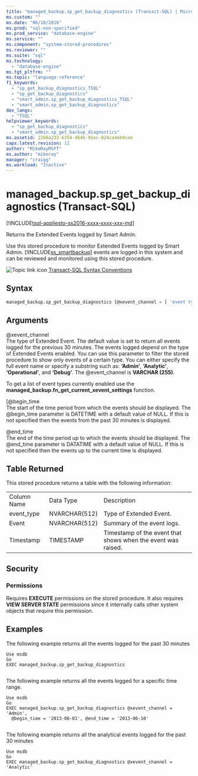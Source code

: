 ```yaml
---
title: "managed_backup.sp_get_backup_diagnostics (Transact-SQL) | Microsoft Docs"
ms.custom: ""
ms.date: "06/10/2016"
ms.prod: "sql-non-specified"
ms.prod_service: "database-engine"
ms.service: ""
ms.component: "system-stored-procedures"
ms.reviewer: ""
ms.suite: "sql"
ms.technology: 
  - "database-engine"
ms.tgt_pltfrm: ""
ms.topic: "language-reference"
f1_keywords: 
  - "sp_get_backup_diagnostics_TSQL"
  - "sp_get_backup_diagnostics"
  - "smart_admin.sp_get_backup_diagnostics_TSQL"
  - "smart_admin.sp_get_backup_diagnostics"
dev_langs: 
  - "TSQL"
helpviewer_keywords: 
  - "sp_get_backup_diagnostics"
  - "smart_admin.sp_get_backup_diagnostics"
ms.assetid: 2266a233-6354-464b-91ec-824ca4eb9ceb
caps.latest.revision: 12
author: "MikeRayMSFT"
ms.author: "mikeray"
manager: "craigg"
ms.workload: "Inactive"
---
```

# managed_backup.sp_get_backup_diagnostics (Transact-SQL)
[!INCLUDE[tsql-appliesto-ss2016-xxxx-xxxx-xxx-md](../../includes/tsql-appliesto-ss2016-xxxx-xxxx-xxx-md.md)]

  Returns the Extended Events logged by Smart Admin.  
  
 Use this stored procedure to monitor Extended Events logged by Smart Admin. [!INCLUDE[ss_smartbackup](../../includes/ss-smartbackup-md.md)] events are logged in this system and can be reviewed  and monitored using this stored procedure.  
  
 ![Topic link icon](../../database-engine/configure-windows/media/topic-link.gif "Topic link icon") [Transact-SQL Syntax Conventions](../../t-sql/language-elements/transact-sql-syntax-conventions-transact-sql.md)  
  
## Syntax  
  
```sql  
managed_backup.sp_get_backup_diagnostics [@xevent_channel = ] 'event type' [, [@begin_time = ] 'time1' ] [, [@end_time = ] 'time2'VARCHAR(255) = 'Xevent',@begin_time DATETIME = NULL,@end_time DATETIME = NULL  
```  
  
##  <a name="Arguments"></a> Arguments  
 @xevent_channel  
 The type of Extended Event. The default value is set to return all events logged for the previous 30 minutes. The events logged depend on the type of Extended Events enabled. You can use this parameter to filter the stored procedure to show only events of a certain type. You can either specify the full event name or specify a substring such as: **‘Admin’**, **‘Analytic’**, **‘Operational’**, and **‘Debug’**. The @event_channel is **VARCHAR (255)**.  
  
 To get a list of event types currently enabled use the **managed_backup.fn_get_current_xevent_settings** function.  
  
 [@begin_time  
 The start of the time period from which the events should be displayed. The @begin_time parameter is DATETIME with a default value of NULL. If this is not specified then the events from the past 30 minutes is displayed.  
  
 @end_time  
 The end of the time period up to which the events should be displayed. The @end_time parameter is DATATIME with a default value of NULL.  If this is not specified then the events up to the current time is displayed.  
  
## Table Returned  
 This stored procedure returns a table with the following information:  
  
||||  
|-|-|-|  
|Column Name|Data Type|Description|  
|event_type|NVARCHAR(512)|Type of Extended Event.|  
|Event|NVARCHAR(512)|Summary of the event logs.|  
|Timestamp|TIMESTAMP|Timestamp of the event that shows when the event was raised.|  
  
## Security  
  
### Permissions  
 Requires **EXECUTE** permissions on the stored procedure. It also requires **VIEW SERVER STATE** permissions since it internally calls other system objects that require this permission.  
  
## Examples  
 The following example returns all the events logged for the past 30 minutes  
  
```  
Use msdb  
Go  
EXEC managed_backup.sp_get_backup_diagnostics  
  
```  
  
 The following example returns all the events logged  for a specific time range.  
  
```  
Use msdb  
Go  
EXEC managed_backup.sp_get_backup_diagnostics @xevent_channel = 'Admin',  
  @begin_time = '2013-06-01', @end_time = '2013-06-10'  
  
```  
  
 The following example returns all the analytical events logged for the past 30 minutes  
  
```  
Use msdb  
Go  
EXEC managed_backup.sp_get_backup_diagnostics @xevent_channel = 'Analytic'  
  
```  
  
  
